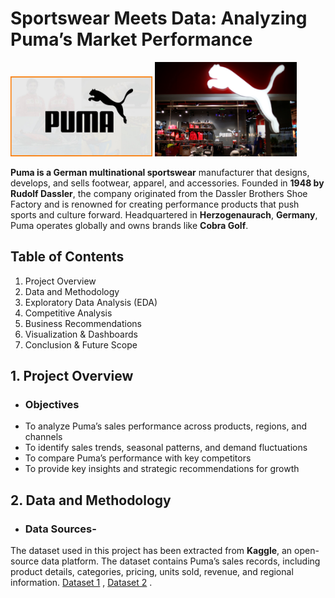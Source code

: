 # **Sportswear Meets Data: Analyzing Puma’s Market Performance**
<img src="pictures/puma.jpg" alt="Puma Logo" width="45%" style="margin-top:0;">  <img src="pictures/puma store.jpg" alt="Puma Store" width="45%" style="margin-top:0;">


**Puma is a German multinational sportswear** manufacturer that designs, develops, and sells footwear, apparel, and accessories. Founded in **1948 by Rudolf Dassler**, the company originated from the Dassler Brothers Shoe Factory and is renowned for creating performance products that push sports and culture forward. Headquartered in **Herzogenaurach**, **Germany**, Puma operates globally and owns brands like **Cobra Golf**. 

## Table of Contents 
  1. Project Overview 
  2. Data and Methodology
  3. Exploratory Data Analysis (EDA)
  4. Competitive Analysis
  5. Business Recommendations           
  6. Visualization & Dashboards
  7. Conclusion & Future Scope

## 1. Project Overview
- ### **Objectives**
- To analyze Puma’s sales performance across products, regions, and channels
- To identify sales trends, seasonal patterns, and demand fluctuations
- To compare Puma’s performance with key competitors
- To provide key insights and strategic recommendations for growth

## 2. Data and Methodology
- ### Data Sources-
The dataset used in this project has been extracted from **Kaggle**, an open-source data platform. The dataset contains Puma’s sales records, including product details, categories, pricing, units sold, revenue, and regional information. [Dataset 1](https://www.kaggle.com/datasets/diabto/puma-dataset) , [Dataset 2](https://www.kaggle.com/datasets/abdullahlahaji/footware-sales-dataset) .




